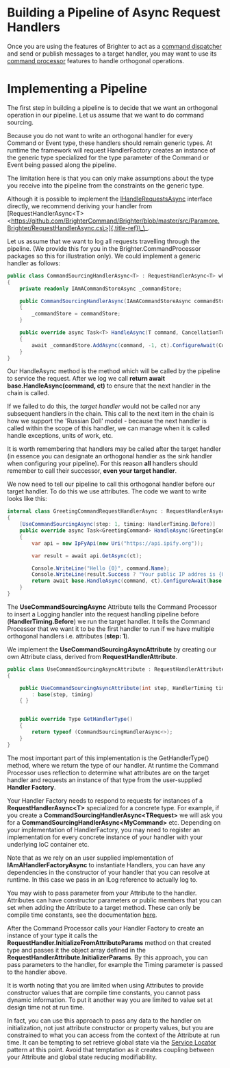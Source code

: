 # Building a Pipeline of Async Request Handlers

Once you are using the features of Brighter to act as a [command dispatcher](CommandsCommandDispatcherAndProcessor.html#command-dispatcher) and send or publish messages to a target handler, you may want to use
its [command processor](CommandsCommandDispatcherAndProcessor.html#command-processor) features to handle orthogonal operations.

# Implementing a Pipeline

The first step in building a pipeline is to decide that we want an orthogonal operation in our pipeline. Let us assume that we want to do command sourcing.

Because you do not want to write an orthogonal handler for every Command or Event type, these handlers should remain generic types. At runtime the framework will request HandlerFactory creates an instance of the
generic type specialized for the type parameter of the Command or Event being passed along the pipeline.

The limitation here is that you can only make assumptions about the type you receive into the pipeline from the constraints on the generic type.

Although it is possible to implement the
[IHandleRequestsAsync](https://github.com/BrighterCommand/Brighter/blob/master/src/Paramore.Brighter/IHandleRequestsAsync.cs)
interface directly, we recommend deriving your handler from
[RequestHandlerAsync\<T\>
\<https://github.com/BrighterCommand/Brighter/blob/master/src/Paramore.Brighter/RequestHandlerAsync.cs\>]{.title-ref}\_\_.

Let us assume that we want to log all requests travelling through the pipeline. (We provide this for you in the Brighter.CommandProcessor packages so this for illustration only). We could implement a generic
handler as follows:

``` csharp
public class CommandSourcingHandlerAsync<T> : RequestHandlerAsync<T> where T : class, IRequest
{
    private readonly IAmACommandStoreAsync _commandStore;

    public CommandSourcingHandlerAsync(IAmACommandStoreAsync commandStore)
    {
        _commandStore = commandStore;
    }

    public override async Task<T> HandleAsync(T command, CancellationToken? ct = null)
    {
        await _commandStore.AddAsync(command, -1, ct).ConfigureAwait(ContinueOnCapturedContext);
    }
}
```

Our HandleAsync method is the method which will be called by the pipeline to service the request. After we log we call **return await base.HandleAsync(command, ct)** to ensure that the next handler in the
chain is called.

If we failed to do this, the *target handler* would not be called nor any subsequent handlers in the chain. This call to the next item in the chain is how we support the \'Russian Doll\' model - because the next
handler is called within the scope of this handler, we can manage when it is called handle exceptions, units of work, etc.

It is worth remembering that handlers may be called after the target handler (in essence you can designate an orthogonal handler as the sink handler when configuring your pipeline). For this reason **all** handlers should remember to call their successor, **even your target handler**.

We now need to tell our pipeline to call this orthogonal handler before our target handler. To do this we use attributes. The code we want to write looks like this:

``` csharp
internal class GreetingCommandRequestHandlerAsync : RequestHandlerAsync<GreetingCommand>
{
    [UseCommandSourcingAsync(step: 1, timing: HandlerTiming.Before)]
    public override async Task<GreetingCommand> HandleAsync(GreetingCommand command, CancellationToken? ct = null)
    {
        var api = new IpFyApi(new Uri("https://api.ipify.org"));

        var result = await api.GetAsync(ct);

        Console.WriteLine("Hello {0}", command.Name);
        Console.WriteLine(result.Success ? "Your public IP addres is {0}" : "Call to IpFy API failed : {0}", result.Message);
        return await base.HandleAsync(command, ct).ConfigureAwait(base.ContinueOnCapturedContext);
    }
}
```

The **UseCommandSourcingAsync** Attribute tells the Command Processor to insert a Logging handler into the request handling pipeline before (**HandlerTiming.Before**) we run the target handler. It tells the
Command Processor that we want it to be the first handler to run if we have multiple orthogonal handlers i.e. attributes (**step: 1**).

We implement the **UseCommandSourcingAsyncAttribute** by creating our own Attribute class, derived from **RequestHandlerAttribute**.

``` csharp
public class UseCommandSourcingAsyncAttribute : RequestHandlerAttribute
{

    public UseCommandSourcingAsyncAttribute(int step, HandlerTiming timing = HandlerTiming.Before)
        : base(step, timing)
    { }


    public override Type GetHandlerType()
    {
        return typeof (CommandSourcingHandlerAsync<>);
    }
}
```

The most important part of this implementation is the GetHandlerType() method, where we return the type of our handler. At runtime the Command Processor uses reflection to determine what attributes are on the target handler and requests an instance of that type from the user-supplied **Handler Factory**.

Your Handler Factory needs to respond to requests for instances of a **RequestHandlerAsync\<T\>** specialized for a concrete type. For example, if you create a **CommandSourcingHandlerAsync\<TRequest\>** we
will ask you for a **CommandSourcingHandlerAsync\<MyCommand\>** etc. Depending on your implementation of HandlerFactory, you may need to register an implementation for every concrete instance of your handler
with your underlying IoC container etc.

Note that as we rely on an user supplied implementation of **IAmAHandlerFactoryAsync** to instantiate Handlers, you can have any dependencies in the constructor of your handler that you can resolve at
runtime. In this case we pass in an ILog reference to actually log to.

You may wish to pass parameter from your Attribute to the handler. Attributes can have constructor parameters or public members that you can set when adding the Attribute to a target method. These can only be
compile time constants, see the documentation [here](https://docs.microsoft.com/en-us/dotnet/csharp/language-reference/language-specification/attributes).

After the Command Processor calls your Handler Factory to create an instance of your type it calls the **RequestHandler.InitializeFromAttributeParams** method on that created type and passes it the object array defined in the **RequestHandlerAttribute.InitializerParams**. By this approach, you can pass parameters to the handler, for example the Timing parameter is passed to the handler above.

It is worth noting that you are limited when using Attributes to provide constructor values that are compile time constants, you cannot pass dynamic information. To put it another way you are limited to value set
at design time not at run time.

In fact, you can use this approach to pass any data to the handler on initialization, not just attribute constructor or property values, but you are constrained to what you can access from the context of the
Attribute at run time. It can be tempting to set retrieve global state via the [Service Locator](https://en.wikipedia.org/wiki/Service_locator_pattern) pattern at this point. Avoid that temptation as it creates coupling between your Attribute and global state reducing modifiability.
